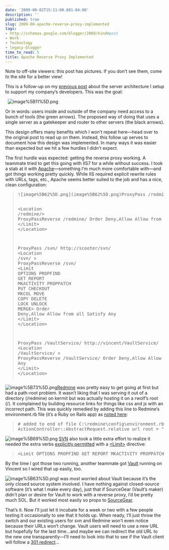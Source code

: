 ```yaml
---
date: '2009-08-02T15:11:00.001-04:00'
description: ''
published: true
slug: 2009-08-apache-reverse-proxy-implemented
tags:
- http://schemas.google.com/blogger/2008/kind#post
- Work
- Technology
- legacy-blogger
time_to_read: 5
title: Apache Reverse Proxy Implemented
---
```



Note to off-site viewers: this post has pictures. If you don’t see them, come to the site for a better view!

This is a follow-up on my <a href="../2009/2009-07-structuring-our-developer-tools-with.html">previous post</a> about the server architecture I setup to support my company’s developers. This was the goal:

&#160; ![image%5B11%5D.png](image%5B11%5D.png) 

Or in words: users inside and outside of the company need access to a bunch of tools (the green arrows). The proposed way of doing that uses a single server as a gatekeeper and router to other servers (the black arrows).

This design offers many benefits which I won’t repeat here—head over to the original post to read up on them. Instead, this follow up serves to document how this design was implemented. In many ways it was easier than expected but we hit a few hurdles I didn’t expect.

The first hurdle was expected: getting the reverse proxy working. A teammate tried to get this going with IIS7 for a while without success. I took a stab at it with <a href="http://www.apache.org/">Apache</a>—something I’m much more comfortable with—and got things working pretty quickly. While IIS required explicit rewrite rules with URLs, tags, etc., Apache seems better suited to the job and has a nice, clean configuration:
<blockquote>   <pre class="csharpcode">![image%5B62%5D.png](image%5B62%5D.png)ProxyPass /redmine/ http://rowlf/

<span class="kwrd">&lt;</span><span class="html">Location</span> /<span class="attr">redmine</span><span class="kwrd">/&gt;</span>
        ProxyPassReverse /redmine/
          Order Deny,Allow
          Allow from all
          Satisfy Any
        <span class="kwrd">&lt;/</span><span class="html">Limit</span><span class="kwrd">&gt;</span>
<span class="kwrd">&lt;/</span><span class="html">Location</span><span class="kwrd">&gt;</span>

ProxyPass /svn/ http://scooter/svn/
<span class="kwrd">&lt;</span><span class="html">Location</span> /<span class="attr">svn</span>/ <span class="kwrd">&gt;</span>
        ProxyPassReverse /svn/
        <span class="kwrd">&lt;</span><span class="html">Limit</span> <span class="attr">OPTIONS</span> <span class="attr">PROPFIND</span> <span class="attr">GET</span> <span class="attr">REPORT</span> <span class="attr">MKACTIVITY</span> <span class="attr">PROPPATCH</span> <span class="attr">PUT</span> <span class="attr">CHECKOUT</span> <span class="attr">MKCOL</span> <span class="attr">MOVE</span> <span class="attr">COPY</span> <span class="attr">DELETE</span> <span class="attr">LOCK</span> <span class="attr">UNLOCK</span> <span class="attr">MERGE</span><span class="kwrd">&gt;</span>
          Order Deny,Allow
          Allow from all
          Satisfy Any
        <span class="kwrd">&lt;/</span><span class="html">Limit</span><span class="kwrd">&gt;</span>
<span class="kwrd">&lt;/</span><span class="html">Location</span><span class="kwrd">&gt;</span>

ProxyPass /VaultService/ http://vincent/VaultService/
<span class="kwrd">&lt;</span><span class="html">Location</span> /<span class="attr">VaultService</span>/ <span class="kwrd">&gt;</span>
        ProxyPassReverse /VaultService/
          Order Deny,Allow
          Allow from all
          Satisfy Any
        <span class="kwrd">&lt;/</span><span class="html">Limit</span><span class="kwrd">&gt;</span>
<span class="kwrd">&lt;/</span><span class="html">Location</span><span class="kwrd">&gt;</span></pre>
</blockquote>


![image%5B73%5D.png](image%5B73%5D.png)<a href="http://www.redmine.org/">Redmine</a> was pretty easy to get going at first but had a path-root problem. It wasn’t liking that I was serving it out of a directory (/redmine) on kermit but was actually hosting it on a rwolf’s root (/). It complained by building resource links for things like css and js with an incorrect path. This was quickly remedied by adding this line to Redmine’s environment.rb file (it’s a Ruby on Rails app) as <a href="http://stackoverflow.com/questions/470961/configuring-ruby-on-rails-app-in-a-subdirectory-under-apache/470973#470973">noted here</a>:

<blockquote>
  <pre class="csharpcode"><span class="rem"># added to end of file C:\redmine\config\environment.rb</span>
ActionController::AbstractRequest.relative_url_root = <span class="str">&quot;/redmine&quot;</span></pre>
</blockquote>


![image%5B69%5D.png](image%5B69%5D.png) <a href="http://www.open.collab.net/products/subversion/">SVN</a> also took a little extra effort to realize it needed the extra verbs <a href="http://silmor.de/49">explicitly permitted</a> with a <a href="http://httpd.apache.org/docs/2.0/mod/core.html#limit">&lt;Limit&gt;</a> directive:

<blockquote>
  <pre class="csharpcode"><span class="kwrd">&lt;</span><span class="html">Limit</span> <span class="attr">OPTIONS</span> <span class="attr">PROPFIND</span> <span class="attr">GET</span> <span class="attr">REPORT</span> <span class="attr">MKACTIVITY</span> <span class="attr">PROPPATCH</span> <span class="attr">PUT</span> <span class="attr">CHECKOUT</span> <span class="attr">MKCOL</span> <span class="attr">MOVE</span> <span class="attr">COPY</span> <span class="attr">DELETE</span> <span class="attr">LOCK</span> <span class="attr">UNLOCK</span> <span class="attr">MERGE</span><span class="kwrd">&gt;</span> </pre>
</blockquote>


By the time I got those two running, another teammate got <a href="http://www.sourcegear.com/vault/">Vault</a> running on Vincent so I wired that up easily, too. 


![image%5B63%5D.png](image%5B63%5D.png)I was most worried about Vault because it’s the only closed source system involved. I have nothing against closed-source software (it’s what I make every day), just that if SourceGear (Vault’s maker) didn’t plan or desire for Vault to work with a reverse proxy, I’d be pretty much SOL. But it worked most easily so props to <a href="http://sourcegear.com/">SourceGear</a>.


That’s it. Now I’ll just let it incubate for a week or two with a few people testing it occasionally to see that it holds up. When ready, I’ll just throw the switch and our existing users for svn and Redmine won’t even notice because their URLs won’t change. Vault users will need to use a new URL but hopefully for the last time…and maybe we can redirect the old URL to the new one transparently—I’ll need to look into that to see if the Vault client will follow a <a href="http://www.webconfs.com/how-to-redirect-a-webpage.php">301 redirect</a>…